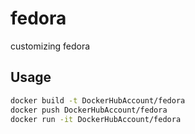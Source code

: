 # fedora
customizing fedora

## Usage 

```sh
docker build -t DockerHubAccount/fedora
docker push DockerHubAccount/fedora
docker run -it DockerHubAccount/fedora
```
